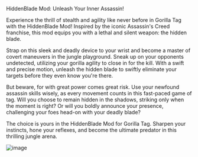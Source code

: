 HiddenBlade Mod: Unleash Your Inner Assassin!

Experience the thrill of stealth and agility like never before in Gorilla Tag with the HiddenBlade Mod! Inspired by the iconic Assassin's Creed franchise, this mod equips you with a lethal and silent weapon: the hidden blade.

Strap on this sleek and deadly device to your wrist and become a master of covert maneuvers in the jungle playground. Sneak up on your opponents undetected, utilizing your gorilla agility to close in for the kill. With a swift and precise motion, unleash the hidden blade to swiftly eliminate your targets before they even know you're there.

But beware, for with great power comes great risk. Use your newfound assassin skills wisely, as every movement counts in this fast-paced game of tag. Will you choose to remain hidden in the shadows, striking only when the moment is right? Or will you boldly announce your presence, challenging your foes head-on with your deadly blade?

The choice is yours in the HiddenBlade Mod for Gorilla Tag. Sharpen your instincts, hone your reflexes, and become the ultimate predator in this thrilling jungle arena.

![image](https://github.com/ReZOnGithub/HiddenBlade/assets/94412294/127873da-3c40-4c17-9807-398e77cc6668)
